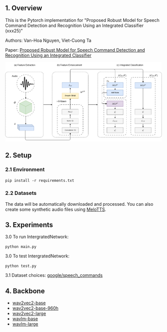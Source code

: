 ## 1. Overview

This is the Pytorch implementation for "Proposed Robust Model for Speech Command Detection and Recognition Using an Integrated Classifier (xxx25)"

Authors: Van-Hoa Nguyen, Viet-Cuong Ta

Paper: [Proposed Robust Model for Speech Command Detection and Recognition Using an Integrated Classifier](https://www.xxxxx)

![Proposed Architecture](./img/proposed_architecture.png)

## 2. Setup

### 2.1 Environment
`pip install -r requirements.txt`

### 2.2 Datasets
The data will be automatically downloaded and processed.
You can also create some synthetic audio files using [MeloTTS](https://github.com/myshell-ai/MeloTTS).

## 3. Experiments

3.0 To run IntergratedNetwork:

```python main.py```

3.0 To test IntergratedNetwork:

```python test.py```

3.1 Dataset choices: [google/speech_commands](https://huggingface.co/datasets/google/speech_commands)

## 4. Backbone
- [wav2vec2-base](https://huggingface.co/facebook/wav2vec2-base)
- [wav2vec2-base-960h](https://huggingface.co/facebook/wav2vec2-base-960h)
- [wav2vec2-large](https://huggingface.co/facebook/wav2vec2-large)
- [wavlm-base](https://huggingface.co/microsoft/wavlm-base)
- [wavlm-large](https://huggingface.co/microsoft/wavlm-large)